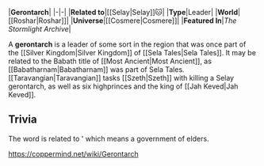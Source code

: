 |**Gerontarch**|
|-|-|
|**Related to**|[[Selay\|Selay]]🐱︎|
|**Type**|Leader|
|**World**|[[Roshar\|Roshar]]|
|**Universe**|[[Cosmere\|Cosmere]]|
|**Featured In**|*The Stormlight Archive*|

A **gerontarch** is a leader of some sort in the region that was once part of the [[Silver Kingdom\|Silver Kingdom]] of [[Sela Tales\|Sela Tales]]. It may be related to the Babath title of [[Most Ancient\|Most Ancient]], as [[Babatharnam\|Babatharnam]] was part of Sela Tales.
[[Taravangian\|Taravangian]] tasks [[Szeth\|Szeth]] with killing a Selay gerontarch, as well as six highprinces and the king of [[Jah Keved\|Jah Keved]].

## Trivia
The word is related to ' which means a government of elders.


https://coppermind.net/wiki/Gerontarch